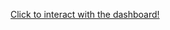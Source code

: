 <a 
  href="https://app.powerbi.com/view?r=eyJrIjoiZTg1OWEyZDMtNDBhZi00MDIxLTljYjMtN2Q0ODMzNDdmMTkzIiwidCI6ImFmZDE0ZGFhLWZlMWUtNGU1ZS04YWE2LTEyMjViZGVhMjE0NCIsImMiOjh9" 
  target="parent">Click to interact with the dashboard!
  </a>
